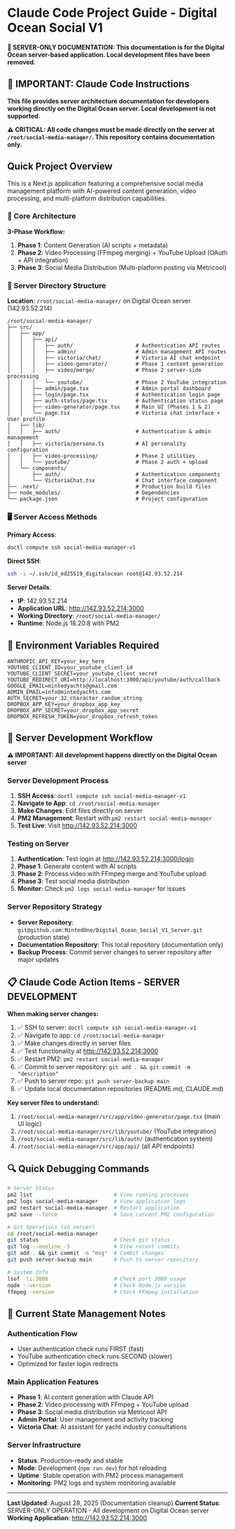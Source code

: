 # Claude Code Project Guide - Digital Ocean Social V1

**🚨 SERVER-ONLY DOCUMENTATION: This documentation is for the Digital Ocean server-based application. Local development files have been removed.**

## 🤖 IMPORTANT: Claude Code Instructions

**This file provides server architecture documentation for developers working directly on the Digital Ocean server. Local development is not supported.**

**⚠️ CRITICAL: All code changes must be made directly on the server at `/root/social-media-manager/`. This repository contains documentation only.**

## Quick Project Overview

This is a Next.js application featuring a comprehensive social media management platform with AI-powered content generation, video processing, and multi-platform distribution capabilities.

### 🎯 Core Architecture

**3-Phase Workflow:**
1. **Phase 1**: Content Generation (AI scripts + metadata)
2. **Phase 2**: Video Processing (FFmpeg merging) + YouTube Upload (OAuth + API integration)
3. **Phase 3**: Social Media Distribution (Multi-platform posting via Metricool)

### 🔑 Server Directory Structure

**Location**: `/root/social-media-manager/` on Digital Ocean server (142.93.52.214)

```
/root/social-media-manager/
├── src/
│   ├── app/
│   │   ├── api/
│   │   │   ├── auth/                    # Authentication API routes
│   │   │   ├── admin/                   # Admin management API routes
│   │   │   ├── victoria/chat/           # Victoria AI chat endpoint
│   │   │   ├── video-generator/         # Phase 1 content generation
│   │   │   ├── video/merge/             # Phase 2 server-side processing
│   │   │   └── youtube/                 # Phase 2 YouTube integration
│   │   ├── admin/page.tsx               # Admin portal dashboard
│   │   ├── login/page.tsx               # Authentication login page
│   │   ├── auth-status/page.tsx         # Authentication status page
│   │   ├── video-generator/page.tsx     # Main UI (Phases 1 & 2)
│   │   └── page.tsx                     # Victoria chat interface + User profile
│   ├── lib/
│   │   ├── auth/                        # Authentication & admin management
│   │   ├── victoria/persona.ts          # AI personality configuration
│   │   ├── video-processing/            # Phase 2 utilities
│   │   └── youtube/                     # Phase 2 auth + upload
│   └── components/
│       ├── auth/                        # Authentication components
│       └── VictoriaChat.tsx             # Chat interface component
├── .next/                               # Production build files
├── node_modules/                        # Dependencies
└── package.json                         # Project configuration
```

### 🖥️ Server Access Methods

**Primary Access**: 
```bash
doctl compute ssh social-media-manager-v1
```

**Direct SSH**:
```bash
ssh -i ~/.ssh/id_ed25519_digitalocean root@142.93.52.214
```

**Server Details**:
- **IP**: 142.93.52.214
- **Application URL**: http://142.93.52.214:3000
- **Working Directory**: `/root/social-media-manager/`
- **Runtime**: Node.js 18.20.8 with PM2

## 🔧 Environment Variables Required

```env
ANTHROPIC_API_KEY=your_key_here
YOUTUBE_CLIENT_ID=your_youtube_client_id
YOUTUBE_CLIENT_SECRET=your_youtube_client_secret
YOUTUBE_REDIRECT_URI=http://localhost:3000/api/youtube/auth/callback
GOOGLE_EMAIL=mintedyachts@gmail.com
ADMIN_EMAIL=info@mintedyachts.com
AUTH_SECRET=your_32_character_random_string
DROPBOX_APP_KEY=your_dropbox_app_key
DROPBOX_APP_SECRET=your_dropbox_app_secret
DROPBOX_REFRESH_TOKEN=your_dropbox_refresh_token
```

## 🚀 Server Development Workflow

**⚠️ IMPORTANT: All development happens directly on the Digital Ocean server**

### Server Development Process
1. **SSH Access**: `doctl compute ssh social-media-manager-v1`
2. **Navigate to App**: `cd /root/social-media-manager`
3. **Make Changes**: Edit files directly on server
4. **PM2 Management**: Restart with `pm2 restart social-media-manager`
5. **Test Live**: Visit http://142.93.52.214:3000

### Testing on Server
1. **Authentication**: Test login at http://142.93.52.214:3000/login
2. **Phase 1**: Generate content with AI scripts
3. **Phase 2**: Process video with FFmpeg merge and YouTube upload
4. **Phase 3**: Test social media distribution
5. **Monitor**: Check `pm2 logs social-media-manager` for issues

### Server Repository Strategy
- **Server Repository**: `git@github.com:MintedOne/Digital_Ocean_Social_V1_Server.git` (production state)
- **Documentation Repository**: This local repository (documentation only)
- **Backup Process**: Commit server changes to server repository after major updates

## 📋 Claude Code Action Items - SERVER DEVELOPMENT

**When making server changes:**
1. ✅ SSH to server: `doctl compute ssh social-media-manager-v1`
2. ✅ Navigate to app: `cd /root/social-media-manager`
3. ✅ Make changes directly in server files
4. ✅ Test functionality at http://142.93.52.214:3000
5. ✅ Restart PM2: `pm2 restart social-media-manager`
6. ✅ Commit to server repository: `git add . && git commit -m "description"`
7. ✅ Push to server repo: `git push server-backup main`
8. ✅ Update local documentation repositories (README.md, CLAUDE.md)

**Key server files to understand:**
1. `/root/social-media-manager/src/app/video-generator/page.tsx` (main UI logic)
2. `/root/social-media-manager/src/lib/youtube/` (YouTube integration)
3. `/root/social-media-manager/src/lib/auth/` (authentication system)
4. `/root/social-media-manager/src/app/api/` (all API endpoints)

## 🔍 Quick Debugging Commands

```bash
# Server Status
pm2 list                          # View running processes
pm2 logs social-media-manager     # View application logs
pm2 restart social-media-manager  # Restart application
pm2 save --force                  # Save current PM2 configuration

# Git Operations (on server)
cd /root/social-media-manager
git status                        # Check git status
git log --oneline -5              # View recent commits
git add . && git commit -m "msg"  # Commit changes
git push server-backup main       # Push to server repository

# System Info
lsof -ti:3000                     # Check port 3000 usage
node --version                    # Check Node.js version
ffmpeg -version                   # Check FFmpeg installation
```

## 🎯 Current State Management Notes

### Authentication Flow
- User authentication check runs FIRST (fast)
- YouTube authentication check runs SECOND (slower)
- Optimized for faster login redirects

### Main Application Features
- **Phase 1**: AI content generation with Claude API
- **Phase 2**: Video processing with FFmpeg + YouTube upload
- **Phase 3**: Social media distribution via Metricool API
- **Admin Portal**: User management and activity tracking
- **Victoria Chat**: AI assistant for yacht industry consultations

### Server Infrastructure
- **Status**: Production-ready and stable
- **Mode**: Development (`npm run dev`) for hot reloading
- **Uptime**: Stable operation with PM2 process management
- **Monitoring**: PM2 logs and system monitoring available

---

**Last Updated**: August 28, 2025 (Documentation cleanup)
**Current Status**: SERVER-ONLY OPERATION - All development on Digital Ocean server
**Working Application**: http://142.93.52.214:3000